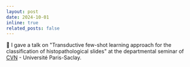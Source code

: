 ```yaml
---
layout: post
date: 2024-10-01
inline: true
related_posts: false
---
```


💬 I gave a talk on "Transductive few-shot learning approach for the classification of histopathological slides" at the departmental seminar of [CVN](https://cvn.centralesupelec.fr) - Université Paris-Saclay.
